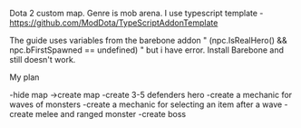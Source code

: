 Dota 2 custom map. Genre is mob arena. I use typescript template - https://github.com/ModDota/TypeScriptAddonTemplate


The guide uses variables from the barebone addon " (npc.IsRealHero() && npc.bFirstSpawned == undefined) " but i have error. Install Barebone and still doesn't work.

My plan

-hide map ->create map
-сreate 3-5 defenders hero
-create a mechanic for waves of monsters
-create a mechanic for selecting an item after a wave
-create melee and ranged monster
-create boss

